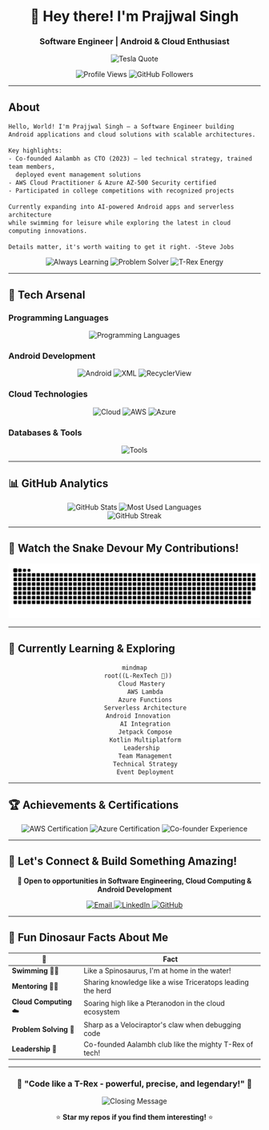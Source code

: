<div align="center">

# 🦖 Hey there! I'm Prajjwal Singh 
### Software Engineer | Android & Cloud Enthusiast

<img src="https://readme-typing-svg.herokuapp.com?font=Fira+Code&size=18&duration=2000&pause=1000&color=00F7FF&background=000000&center=true&vCenter=true&width=600&lines=%22The+present+is+theirs%3B+the+future%2C;for+which+I+really+worked%2C+is+mine.%22;%E2%80%95+Nikola+Tesla" alt="Tesla Quote" />

<p>
  <img src="https://komarev.com/ghpvc/?username=L-RexTech&label=Profile%20Views&color=00f7ff&style=flat" alt="Profile Views" />
  <img src="https://img.shields.io/github/followers/L-RexTech?label=Followers&style=social" alt="GitHub Followers" />
</p>

</div>

---

## About

```console
Hello, World! I'm Prajjwal Singh – a Software Engineer building 
Android applications and cloud solutions with scalable architectures.

Key highlights:
- Co-founded Aalambh as CTO (2023) – led technical strategy, trained team members,
  deployed event management solutions
- AWS Cloud Practitioner & Azure AZ-500 Security certified
- Participated in college competitions with recognized projects

Currently expanding into AI-powered Android apps and serverless architecture 
while swimming for leisure while exploring the latest in cloud computing innovations.

Details matter, it's worth waiting to get it right. -Steve Jobs
```

<div align="center">
  <img src="https://img.shields.io/badge/💡-Always_Learning-39d353?style=for-the-badge&labelColor=0d1117" alt="Always Learning" />
  <img src="https://img.shields.io/badge/🎯-Problem_Solver-39d353?style=for-the-badge&labelColor=0d1117" alt="Problem Solver" />
  <img src="https://img.shields.io/badge/🦖-T--Rex_Energy-39d353?style=for-the-badge&labelColor=0d1117" alt="T-Rex Energy" />
</div>

---

## 🚀 Tech Arsenal

### **Programming Languages**
<p align="center">
  <img src="https://skillicons.dev/icons?i=kotlin,java,python,cpp" alt="Programming Languages" />
</p>

### **Android Development**
<p align="center">
  <img src="https://skillicons.dev/icons?i=androidstudio,gradle,firebase" alt="Android" />
  <img src="https://img.shields.io/badge/XML-FF6600?style=for-the-badge&logo=xml&logoColor=white" alt="XML" />
  <img src="https://img.shields.io/badge/RecyclerView-3DDC84?style=for-the-badge&logo=android&logoColor=white" alt="RecyclerView" />
</p>

### **Cloud Technologies**
<p align="center">
  <img src="https://skillicons.dev/icons?i=aws,azure" alt="Cloud" />
  <img src="https://img.shields.io/badge/AWS_Certified-FF9900?style=for-the-badge&logo=amazon-aws&logoColor=white" alt="AWS" />
  <img src="https://img.shields.io/badge/Azure_AZ--500-0078D4?style=for-the-badge&logo=microsoft-azure&logoColor=white" alt="Azure" />
</p>

### **Databases & Tools**
<p align="center">
  <img src="https://skillicons.dev/icons?i=mongodb,mysql,git,github,vscode" alt="Tools" />
</p>

---

## 📊 GitHub Analytics

<div align="center">
  <img height="180em" src="https://github-readme-stats.vercel.app/api?username=L-RexTech&show_icons=true&theme=tokyonight&include_all_commits=true&count_private=true&bg_color=0d1117&title_color=00f7ff&text_color=c9d1d9&icon_color=00f7ff&border_color=30363d" alt="GitHub Stats" />
  <img height="180em" src="https://github-readme-stats.vercel.app/api/top-langs/?username=L-RexTech&layout=compact&theme=tokyonight&bg_color=0d1117&title_color=00f7ff&text_color=c9d1d9&border_color=30363d" alt="Most Used Languages" />
</div>

<div align="center">
  <img src="https://github-readme-streak-stats.herokuapp.com?user=L-RexTech&theme=tokyonight&background=0D1117&border=30363D&stroke=00F7FF&ring=00F7FF&fire=FF6B6B&currStreakNum=C9D1D9&sideNums=C9D1D9&currStreakLabel=00F7FF&sideLabels=C9D1D9&dates=8B949E" alt="GitHub Streak" />
</div>

---
## 🐍 Watch the Snake Devour My Contributions!

<div align="center">
  
  
  <picture>
    <source media="(prefers-color-scheme: dark)" srcset="https://raw.githubusercontent.com/L-RexTech/L-RexTech/output/github-contribution-grid-snake-dark.svg">
    <source media="(prefers-color-scheme: light)" srcset="https://raw.githubusercontent.com/L-RexTech/L-RexTech/output/github-contribution-grid-snake.svg">
    <img alt="github contribution grid snake animation" src="https://raw.githubusercontent.com/L-RexTech/L-RexTech/output/github-contribution-grid-snake.svg">
  </picture>
  
  
</div>

---

## 🎯 Currently Learning & Exploring

<div align="center">

```mermaid
mindmap
  root((L-RexTech 🦖))
    Cloud Mastery
      AWS Lambda
      Azure Functions
      Serverless Architecture
    Android Innovation  
      AI Integration
      Jetpack Compose
      Kotlin Multiplatform
    Leadership
      Team Management
      Technical Strategy
      Event Deployment
```

</div>

---

## 🏆 Achievements & Certifications

<div align="center">
  <img src="https://img.shields.io/badge/AWS-Cloud_Practitioner-FF9900?style=for-the-badge&logo=amazon-aws&logoColor=white" alt="AWS Certification" />
  <img src="https://img.shields.io/badge/Azure-AZ--500_Security-0078D4?style=for-the-badge&logo=microsoft-azure&logoColor=white" alt="Azure Certification" />
  <img src="https://img.shields.io/badge/Experience-Co--founder_of_Aalambh-00F7FF?style=for-the-badge&logo=crown&logoColor=white" alt="Co-founder Experience" />
</div>

---

## 🤝 Let's Connect & Build Something Amazing!

<div align="center">
  
**🚀 Open to opportunities in Software Engineering, Cloud Computing & Android Development**

<p>
  <a href="mailto:your.email@example.com">
    <img src="https://img.shields.io/badge/Email-D14836?style=for-the-badge&logo=gmail&logoColor=white" alt="Email" />
  </a>
  <a href="https://linkedin.com/in/your-linkedin">
    <img src="https://img.shields.io/badge/LinkedIn-0077B5?style=for-the-badge&logo=linkedin&logoColor=white" alt="LinkedIn" />
  </a>
  <a href="https://github.com/L-RexTech">
    <img src="https://img.shields.io/badge/GitHub-100000?style=for-the-badge&logo=github&logoColor=white" alt="GitHub" />
  </a>
</p>

</div>

---

## 🦴 Fun Dinosaur Facts About Me

<div align="center">

| 🦖 | Fact |
|---|---|
| **Swimming** 🏊‍♂️ | Like a Spinosaurus, I'm at home in the water! |
| **Mentoring** 👨‍🏫 | Sharing knowledge like a wise Triceratops leading the herd |
| **Cloud Computing** ☁️ | Soaring high like a Pteranodon in the cloud ecosystem |
| **Problem Solving** 🧩 | Sharp as a Velociraptor's claw when debugging code |
| **Leadership** 👑 | Co-founded Aalambh club like the mighty T-Rex of tech! |

</div>

---

<div align="center">
  
### 🌟 "Code like a T-Rex - powerful, precise, and legendary!" 🦖

<img src="https://readme-typing-svg.herokuapp.com?font=Fira+Code&size=16&duration=3000&pause=1000&color=00F7FF&center=true&vCenter=true&width=500&lines=Thanks+for+visiting+my+profile!;Let's+build+the+future+together!;L-RexTech+%F0%9F%A6%96+Always+coding!" alt="Closing Message" />

⭐ **Star my repos if you find them interesting!** ⭐

</div>
